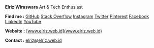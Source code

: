 **Elriz Wiraswara**
Art & Tech Enthusiast

**Find me :**
[GitHub](www.github.com/elrizwiraswara)
[Stack Overflow](www.stackoverflow.com/users/13082754)
[Instagram](www.instagram.com/elrizwiraswara)
[Twitter](www.twitter.com/elrizwiraswara)
[Pinterest](www.pinterest.com/elrizwiraswara)
[Facebook](www.facebook.com/elrizwiraswara)
[LinkedIn](www.linkedin.com/elrizwiraswara)
[YouTube](www.youtube.com/elrizwiraswara)

**Website :**
[www.elriz.web.id](www.elriz.web.id)

**Contact :**
elriz@elriz.web.id
